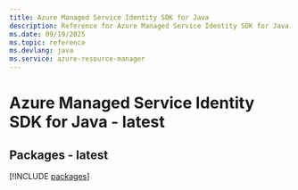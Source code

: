 ```yaml
---
title: Azure Managed Service Identity SDK for Java
description: Reference for Azure Managed Service Identity SDK for Java
ms.date: 09/19/2025
ms.topic: reference
ms.devlang: java
ms.service: azure-resource-manager
---
```

# Azure Managed Service Identity SDK for Java - latest
## Packages - latest
[!INCLUDE [packages](managed-service-identity-index.md)]